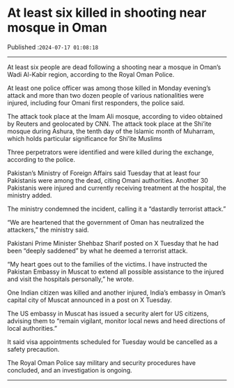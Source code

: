 # At least six killed in shooting near mosque in Oman

Published :`2024-07-17 01:08:18`

---

At least six people are dead following a shooting near a mosque in Oman’s Wadi Al-Kabir region, according to the Royal Oman Police.

At least one police officer was among those killed in Monday evening’s attack and more than two dozen people of various nationalities were injured, including four Omani first responders, the police said.

The attack took place at the Imam Ali mosque, according to video obtained by Reuters and geolocated by CNN. The attack took place at the Shi’ite mosque during Ashura, the tenth day of the Islamic month of Muharram, which holds particular significance for Shi’ite Muslims

Three perpetrators were identified and were killed during the exchange, according to the police.

Pakistan’s Ministry of Foreign Affairs said Tuesday that at least four Pakistanis were among the dead, citing Omani authorities. Another 30 Pakistanis were injured and currently receiving treatment at the hospital, the ministry added.

The ministry condemned the incident, calling it a “dastardly terrorist attack.”

“We are heartened that the government of Oman has neutralized the attackers,” the ministry said.

Pakistani Prime Minister Shehbaz Sharif posted on X Tuesday that he had been “deeply saddened” by what he deemed a terrorist attack.

“My heart goes out to the families of the victims. I have instructed the Pakistan Embassy in Muscat to extend all possible assistance to the injured and visit the hospitals personally,” he wrote.

One Indian citizen was killed and another injured, India’s embassy in Oman’s capital city of Muscat announced in a post on X Tuesday.

The US embassy in Muscat has issued a security alert for US citizens, advising them to “remain vigilant, monitor local news and heed directions of local authorities.”

It said visa appointments scheduled for Tuesday would be cancelled as a safety precaution.

The Royal Oman Police say military and security procedures have concluded, and an investigation is ongoing.

---

